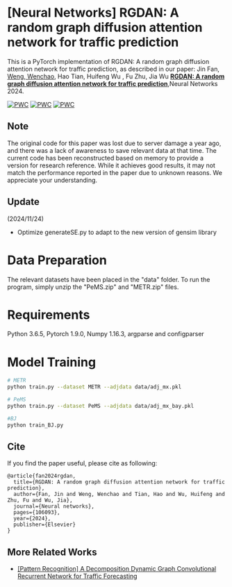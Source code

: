 # [Neural Networks] RGDAN: A random graph diffusion attention network for traffic prediction  

This is a PyTorch implementation of RGDAN: A random graph diffusion attention network for traffic prediction, as described in our paper: Jin Fan, [Weng, Wenchao](https://github.com/wengwenchao123/RGDAN/), Hao Tian, Huifeng Wu , Fu Zhu, Jia Wu **[RGDAN: A random graph diffusion attention network for traffic prediction](https://doi.org/10.1016/j.neunet.2023.106093)**,Neural Networks 2024.

[![PWC](https://img.shields.io/endpoint.svg?url=https://paperswithcode.com/badge/rgdan-a-random-graph-diffusion-attention/traffic-prediction-on-metr-la)](https://paperswithcode.com/sota/traffic-prediction-on-metr-la?p=rgdan-a-random-graph-diffusion-attention)
[![PWC](https://img.shields.io/endpoint.svg?url=https://paperswithcode.com/badge/rgdan-a-random-graph-diffusion-attention/traffic-prediction-on-pems-bay)](https://paperswithcode.com/sota/traffic-prediction-on-pems-bay?p=rgdan-a-random-graph-diffusion-attention)
[![PWC](https://img.shields.io/endpoint.svg?url=https://paperswithcode.com/badge/rgdan-a-random-graph-diffusion-attention/traffic-prediction-on-ne-bj)](https://paperswithcode.com/sota/traffic-prediction-on-ne-bj?p=rgdan-a-random-graph-diffusion-attention)
## Note
The original code for this paper was lost due to server damage a year ago, and there was a lack of awareness to save relevant data at that time. The current code has been reconstructed based on memory to provide a version for research reference. While it achieves good results, it may not match the performance reported in the paper due to unknown reasons. We appreciate your understanding.

## Update
 (2024/11/24)
* Optimize generateSE.py to adapt to the new version of gensim library

# Data Preparation

The relevant datasets have been placed in the "data" folder. To run the program, simply unzip the "PeMS.zip" and "METR.zip" files.

# Requirements

Python 3.6.5, Pytorch 1.9.0, Numpy 1.16.3, argparse and configparser

# Model Training

```bash
# METR
python train.py --dataset METR --adjdata data/adj_mx.pkl

# PeMS
python train.py --dataset PeMS --adjdata data/adj_mx_bay.pkl

#BJ
python train_BJ.py 
```


## Cite

If you find the paper useful, please cite as following:

```
@article{fan2024rgdan,
  title={RGDAN: A random graph diffusion attention network for traffic prediction},
  author={Fan, Jin and Weng, Wenchao and Tian, Hao and Wu, Huifeng and Zhu, Fu and Wu, Jia},
  journal={Neural networks},
  pages={106093},
  year={2024},
  publisher={Elsevier}
}
```

## More Related Works

- [[Pattern Recognition] A Decomposition Dynamic Graph Convolutional Recurrent Network for Traffic Forecasting](https://www.sciencedirect.com/science/article/pii/S0031320323003710)
